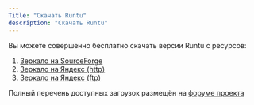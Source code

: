 ```yaml
---
Title: "Скачать Runtu"
description: "Скачать Runtu"
---
```


Вы можете совершенно бесплатно скачать версии Runtu с ресурсов:
1. [Зеркало на SourceForge](http://sourceforge.net/projects/runtu/files)
2. [Зеркало на Яндекс (http)](http://mirror.yandex.ru/runtu/)
3. [Зеркало на Яндекс (ftp)](ftp://mirror.yandex.ru/runtu/)

Полный перечень доступных загрузок размещён на [форуме проекта](http://forum.runtu.org/index.php/board,29.0.html)